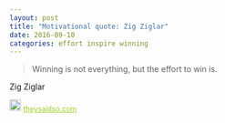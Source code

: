 ```yaml
---
layout: post
title: "Motivational quote: Zig Ziglar"
date: 2016-09-10
categories: effort inspire winning
---
```

> Winning is not everything, but the effort to win is.

Zig Ziglar

<span style="z-index:50;font-size:0.9em;"><img src="https://theysaidso.com/branding/theysaidso.png" height="20" width="20" alt="theysaidso.com"/><a href="https://theysaidso.com" title="Powered by quotes from theysaidso.com" style="color: #9fcc25; margin-left: 4px; vertical-align: middle;">theysaidso.com</a></span>
